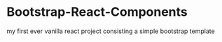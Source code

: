 # Bootstrap-React-Components
my first ever vanilla react project consisting a simple bootstrap template